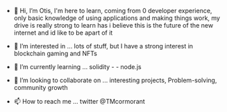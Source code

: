 - 👋 Hi, I’m Otis, I'm here to learn, coming from 0 developer experience, only basic knowledge of using applications and making things work, my drive is really strong to learn has i believe this is the future of the new internet and id like to be apart of it  
- 👀 I’m interested in ... lots of stuff, but I have a strong interest in blockchain gaming and NFTs

- 🌱 I’m currently learning ... solidity - - node.js

- 💞️ I’m looking to collaborate on ... interesting projects, Problem-solving, community growth

- 📫 How to reach me ... twitter @TMcormorant
